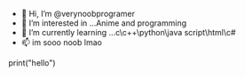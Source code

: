 - 👋 Hi, I’m @verynoobprogramer
- 👀 I’m interested in ...Anime and programming
- 🌱 I’m currently learning ...c\c++\python\java script\html\c#
- 📫 im sooo noob lmao
  
print("hello")
